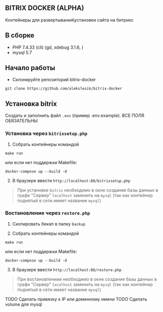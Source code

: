 ## BITRIX DOCKER (ALPHA)
Контейнеры для развертывания\установки сайта на битрикс

## В сборке
- PHP 7.4.33 (cli) (gd, xdebug 3.1.6, )
- mysql 5.7

## Начало работы
- Склонируйте репозиторий bitrix-docker
```
git clone https://github.com/alekslesik/bitrix-docker
```

## Установка bitrix

Создать и заполнить файл `.env` (пример .env.example). ВСЕ ПОЛЯ ОБЯЗАТЕЛЬНЫ

<!-- TODO сделать -->
### Установка через `bitrixsetup.php`

1. Собрать контейнеры командой 

```
make run
```

или если нет поддержки Makefile:

```
docker-compose up --build -d
```
<!-- - Скачайте `bitrixsetup.php` (файл будет скачан с официального сайта автоматически)
```
make bitrix-setup
``` -->

2. В браузере ввести `http://localhost:80/bitrixsetup.php`
> При установке `bitrix` необходимо в окне создания базы данных в графе "Сервер" 
`localhost` заменить на `mysql` (так как контейнер поднятый в сети имеет название `mysql`)

### Востановление через `restore.php`
<!-- - Скачайте `restore.php` (файл будет скачан с официального сайта автоматически)
```
make bitrix-restore url=<ссылка для переноса>
``` -->

1. Скопировать бекап в папку `backup`

2. Собрать контейнеры командой 

```
make run
```

или если нет поддержки Makefile:

```
docker-compose up --build -d
```

3. В браузере ввести `http://localhost:80/restore.php`
> При востановлениии необходимо в окне создания базы данных в графе "Сервер" 
`localhost` заменить на `mysql` (так как контейнер поднятый в сети имеет название `mysql`)

TODO Сделать привязку к IP или доменному имени
TODO Сделать volume для  mysql
